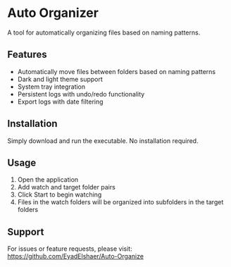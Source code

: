 # Auto Organizer

A tool for automatically organizing files based on naming patterns.

## Features
- Automatically move files between folders based on naming patterns
- Dark and light theme support
- System tray integration
- Persistent logs with undo/redo functionality
- Export logs with date filtering

## Installation
Simply download and run the executable. No installation required.

## Usage
1. Open the application
2. Add watch and target folder pairs
3. Click Start to begin watching
4. Files in the watch folders will be organized into subfolders in the target folders

## Support
For issues or feature requests, please visit:
https://github.com/EyadElshaer/Auto-Organize


